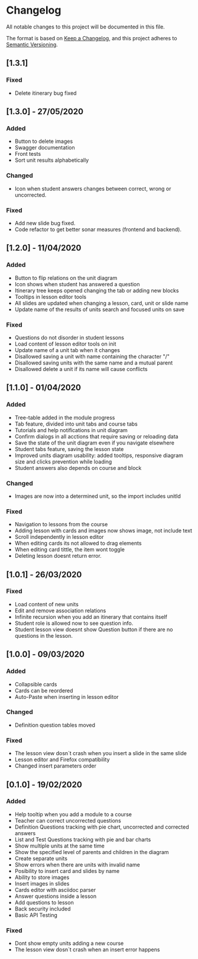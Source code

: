 # Changelog
All notable changes to this project will be documented in this file.

The format is based on [Keep a Changelog](https://keepachangelog.com/en/1.0.0/),
and this project adheres to [Semantic Versioning](https://semver.org/spec/v2.0.0.html).

## [1.3.1]

### Fixed

- Delete itinerary bug fixed

## [1.3.0] - 27/05/2020

### Added

- Button to delete images
- Swagger documentation
- Front tests
- Sort unit results alphabetically

### Changed

- Icon when student answers changes between correct, wrong or uncorrected.

### Fixed

- Add new slide bug fixed.
- Code refactor to get better sonar measures (frontend and backend).


## [1.2.0] - 11/04/2020

### Added

- Button to flip relations on the unit diagram
- Icon shows when student has answered a question
- Itinerary tree keeps opened changing the tab or adding new blocks
- Tooltips in lesson editor tools
- All slides are updated when changing a lesson, card, unit or slide name
- Update name of the results of units search and focused units on save

### Fixed

- Questions do not disorder in student lessons
- Load content of lesson editor tools on init
- Update name of a unit tab when it changes
- Disallowed saving a unit with name containing the character "/"
- Disallowed saving units with the same name and a mutual parent
- Disallowed delete a unit if its name will cause conflicts

## [1.1.0] - 01/04/2020

### Added

- Tree-table added in the module progress
- Tab feature, divided into unit tabs and course tabs
- Tutorials and help notifications in unit diagram
- Confirm dialogs in all acctions that require saving or reloading data
- Save the state of the unit diagram even if you navigate elsewhere
- Student tabs feature, saving the lesson state
- Improved units diagram usability: added tooltips, responsive diagram size and clicks prevention while loading
- Student answers also depends on course and block

### Changed

- Images are now into a determined unit, so the import includes unitId

### Fixed

- Navigation to lessons from the course
- Adding lesson with cards and images now shows image, not include text
- Scroll independently in lesson editor
- When editing cards its not allowed to drag elements
- When editing card tittle, the item wont toggle
- Deleting lesson doesnt return error.

## [1.0.1] - 26/03/2020

### Fixed

- Load content of new units
- Edit and remove association relations
- Infinite recursion when you add an itinerary that contains itself
- Student role is allowed now to see question info.
- Student lesson view doesnt show Question button if there are no questions in the lesson.

## [1.0.0] - 09/03/2020

### Added

- Collapsible cards
- Cards can be reordered
- Auto-Paste when inserting in lesson editor

### Changed

- Definition question tables moved

### Fixed

- The lesson view dosn´t crash when you insert a slide in the same slide
- Lesson editor and Firefox compatibility
- Changed insert parameters order

## [0.1.0] - 19/02/2020

### Added

- Help tooltip when you add a module to a course
- Teacher can correct uncorrected questions
- Definition Questions tracking with pie chart, uncorrected and corrected answers
- List and Test Questions tracking with pie and bar charts
- Show multiple units at the same time
- Show the specified level of parents and children in the diagram
- Create separate units
- Show errors when there are units with invalid name
- Posibility to insert card and slides by name
- Ability to store images
- Insert images in slides
- Cards editor with asciidoc parser
- Answer questions inside a lesson
- Add questions to lesson
- Back security included
- Basic API Testing

### Fixed

- Dont show empty units adding a new course
- The lesson view dosn´t crash when an insert error happens
